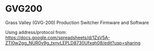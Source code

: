 # GVG200
Grass Valley (GVG-200) Production Switcher Firmware and Software

Using address/protocol from: https://docs.google.com/spreadsheets/d/1ZsV5A-ZTl0w2gg_NUR0v9g_txnvLEPLD8730Ufxqh08/edit?usp=sharing
